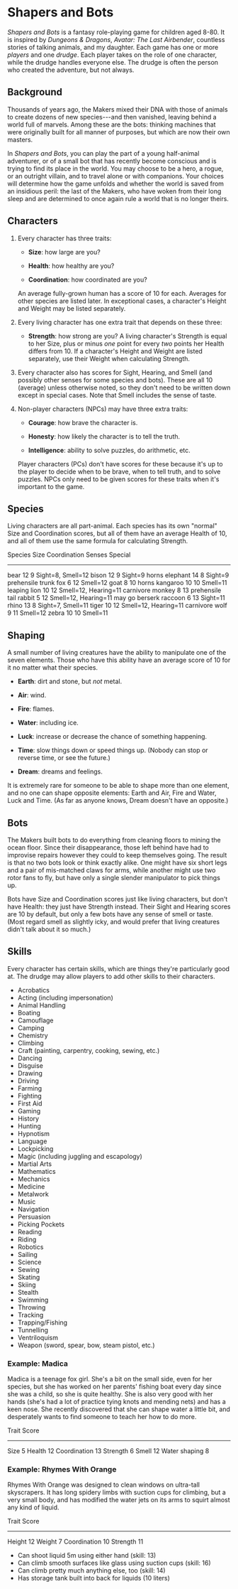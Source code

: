 # Shapers and Bots

*Shapers and Bots* is a fantasy role-playing game for children aged 8-80.
It is inspired by *Dungeons & Dragons*,
*Avatar: The Last Airbender*,
countless stories of talking animals,
and my daughter.
Each game has one or more *players* and one *drudge*.
Each player takes on the role of one character,
while the drudge handles everyone else.
The drudge is often the person who created the adventure,
but not always.

## Background

Thousands of years ago,
the Makers mixed their DNA with those of animals
to create dozens of new species---and then vanished,
leaving behind a world full of marvels.
Among these are the bots:
thinking machines that were originally built for all manner of purposes,
but which are now their own masters.

In *Shapers and Bots*,
you can play the part of a young half-animal adventurer,
or of a small bot that has recently become conscious
and is trying to find its place in the world.
You may choose to be a hero, a rogue, or an outright villain,
and to travel alone or with companions.
Your choices will determine how the game unfolds
and whether the world is saved from an insidious peril:
the last of the Makers,
who have woken from their long sleep
and are determined to once again rule a world that is no longer theirs.

## Characters

1. Every character has three traits:

   * **Size**: how large are you?

   * **Health**: how healthy are you?

   * **Coordination**: how coordinated are you?

   An average fully-grown human has a score of 10 for each.
   Averages for other species are listed later.
   In exceptional cases,
   a character's Height and Weight may be listed separately.

2. Every living character has one extra trait that depends on these three:

   * **Strength**: how strong are you?
     A living character's Strength is equal to her Size,
     plus or minus *one* point for every *two* points her Health differs from 10.
     If a character's Height and Weight are listed separately,
     use their Weight when calculating Strength.

3. Every character also has scores for Sight, Hearing, and Smell
   (and possibly other senses for some species and bots).
   These are all 10 (average) unless otherwise noted,
   so they don't need to be written down except in special cases.
   Note that Smell includes the sense of taste.

4. Non-player characters (NPCs) may have three extra traits:

   * **Courage**: how brave the character is.

   * **Honesty**: how likely the character is to tell the truth.

   * **Intelligence**: ability to solve puzzles, do arithmetic, etc.

   Player characters (PCs) don't have scores for these
   because it's up to the player to decide when to be brave,
   when to tell truth,
   and to solve puzzles.
   NPCs only need to be given scores for these traits
   when it's important to the game.

## Species

Living characters are all part-animal.
Each species has its own "normal" Size and Coordination scores,
but all of them have an average Health of 10,
and all of them use the same formula for calculating Strength.

Species   Size   Coordination   Senses                Special
-------  -----  -------------  -------                -------
bear        12              9   Sight=8, Smell=12
bison       12              9   Sight=9               horns
elephant    14              8   Sight=9               prehensile trunk
fox          6             12   Smell=12
goat         8             10                         horns
kangaroo    10             10   Smell=11              leaping
lion        10             12   Smell=12, Hearing=11  carnivore
monkey       8             13                         prehensile tail
rabbit       5             12   Smell=12, Hearing=11  may go berserk
raccoon      6             13   Sight=11
rhino       13              8   Sight=7, Smell=11
tiger       10             12   Smell=12, Hearing=11  carnivore
wolf         9             11   Smell=12
zebra       10             10   Smell=11

## Shaping

A small number of living creatures have the ability to manipulate one of the seven elements.
Those who have this ability have an average score of 10 for it
no matter what their species.

*  **Earth**: dirt and stone, but *not* metal.

*  **Air**: wind.

*  **Fire**: flames.

*  **Water**: including ice.

*  **Luck**: increase or decrease the chance of something happening.

*  **Time**: slow things down or speed things up.  (Nobody can stop or reverse time, or see the future.)

*  **Dream**: dreams and feelings.

It is extremely rare for someone to be able to shape more than one element,
and no one can shape opposite elements:
Earth and Air,
Fire and Water,
Luck and Time.
(As far as anyone knows,
Dream doesn't have an opposite.)

## Bots

The Makers built bots to do everything from cleaning floors to mining the ocean floor.
Since their disappearance,
those left behind have had to improvise repairs however they could
to keep themselves going.
The result is that no two bots look or think exactly alike.
One might have six short legs and a pair of mis-matched claws for arms,
while another might use two rotor fans to fly,
but have only a single slender manipulator to pick things up.

Bots have Size and Coordination scores just like living characters,
but don't have Health:
they just have Strength instead.
Their Sight and Hearing scores are 10 by default,
but only a few bots have any sense of smell or taste.
(Most regard smell as slightly icky,
and would prefer that living creatures didn't talk about it so much.)

## Skills

Every character has certain skills,
which are things they're particularly good at.
The drudge may allow players to add other skills to their characters.

* Acrobatics
* Acting (including impersonation)
* Animal Handling
* Boating
* Camouflage
* Camping
* Chemistry
* Climbing
* Craft (painting, carpentry, cooking, sewing, etc.)
* Dancing
* Disguise
* Drawing
* Driving
* Farming
* Fighting
* First Aid
* Gaming
* History
* Hunting
* Hypnotism
* Language
* Lockpicking
* Magic (including juggling and escapology)
* Martial Arts
* Mathematics
* Mechanics
* Medicine
* Metalwork
* Music
* Navigation
* Persuasion
* Picking Pockets
* Reading
* Riding
* Robotics
* Sailing
* Science
* Sewing
* Skating
* Skiing
* Stealth
* Swimming
* Throwing
* Tracking
* Trapping/Fishing
* Tunnelling
* Ventriloquism
* Weapon (sword, spear, bow, steam pistol, etc.)

### Example: Madica

Madica is a teenage fox girl.
She's a bit on the small side,
even for her species,
but she has worked on her parents' fishing boat every day since she was a child,
so she is quite healthy.
She is also very good with her hands
(she's had a lot of practice tying knots and mending nets)
and has a keen nose.
She recently discovered that she can shape water a little bit,
and desperately wants to find someone to teach her how to do more.

Trait         Score
-----        ------
Size              5
Health           12
Coordination     13
Strength          6
Smell            12
Water shaping     8

### Example: Rhymes With Orange

Rhymes With Orange was designed to clean windows on ultra-tall skyscrapers.
It has long spidery limbs with suction cups for climbing,
but a very small body,
and has modified the water jets on its arms to squirt almost any kind of liquid.

Trait         Score
-----        ------
Height           12
Weight            7
Coordination     10
Strength         11

- Can shoot liquid 5m using either hand (skill: 13)
- Can climb smooth surfaces like glass using suction cups (skill: 16)
- Can climb pretty much anything else, too (skill: 14)
- Has storage tank built into back for liquids (10 liters)
